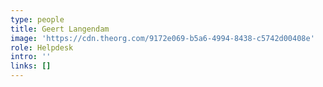 ```yaml
---
type: people
title: Geert Langendam
image: 'https://cdn.theorg.com/9172e069-b5a6-4994-8438-c5742d00408e'
role: Helpdesk
intro: ''
links: []
---
```


